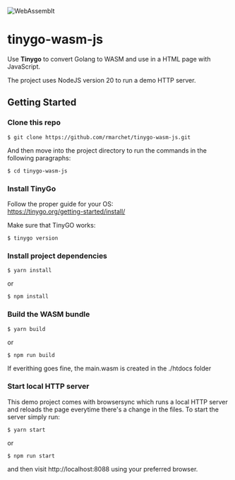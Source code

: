 ![WebAssemblt](https://upload.wikimedia.org/wikipedia/commons/thumb/1/1f/WebAssembly_Logo.svg/240px-WebAssembly_Logo.svg.png)
# tinygo-wasm-js
Use **Tinygo** to convert Golang to WASM and use in a HTML page with JavaScript.

The project uses NodeJS version 20 to run a demo HTTP server.

## Getting Started
### Clone this repo
```
$ git clone https://github.com/rmarchet/tinygo-wasm-js.git
```
And then move into the project directory to run the commands in the following paragraphs:

```
$ cd tinygo-wasm-js
```

### Install TinyGo
Follow the proper guide for your OS:  
https://tinygo.org/getting-started/install/

Make sure that TinyGO works:
```
$ tinygo version
```

### Install project dependencies


```
$ yarn install
```
or 

```
$ npm install
```

### Build the WASM bundle

```
$ yarn build
```
or 
```
$ npm run build
```
If everithing goes fine, the main.wasm is created in the ./htdocs folder

### Start local HTTP server
This demo project comes with browsersync which runs a local HTTP server and reloads the page everytime there's a change in the files.
To start the server simply run:

```
$ yarn start
```
or 
```
$ npm run start
```

and then visit http://localhost:8088 using your preferred browser.
